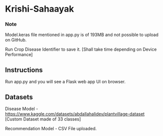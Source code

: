 # Krishi-Sahaayak

### Note
Model.keras file mentioned in app.py is of 193MB and not possible to upload on GitHub.

Run Crop Disease Identifier to save it. [Shall take time depending on Device Performance]

## Instructions
Run app.py and you will see a Flask web app UI on browser.

## Datasets
Disease Model - https://www.kaggle.com/datasets/abdallahalidev/plantvillage-dataset [Custom Dataset made of 33 classes]

Recommendation Model - CSV File uploaded.

